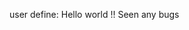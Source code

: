 user define:
Hello world !! Seen any bugs
    

<!---
C3lock/C3lock is a ✨ special ✨ repository because its `README.md` (this file) appears on your GitHub profile.
You can click the Preview link to take a look at your changes.
--->
